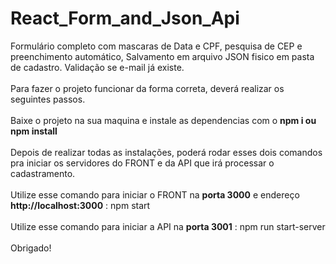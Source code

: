 # React_Form_and_Json_Api
Formulário completo com mascaras de Data e CPF, pesquisa de CEP e preenchimento automático, Salvamento em arquivo JSON fisico em pasta de cadastro. Validação se e-mail já existe.
<br>
<br>
Para fazer o projeto funcionar da forma correta, deverá realizar os seguintes passos.
<br>
<br>
Baixe o projeto na sua maquina e instale as dependencias com o <b> npm i ou npm install </b>
<br>
<br>
Depois de realizar todas as instalações, poderá rodar esses dois comandos pra iniciar os servidores do FRONT e da API que irá processar o cadastramento.
<br>
<br>
Utilize esse comando para iniciar o FRONT na <b>porta 3000</b> e endereço <b>http://localhost:3000</b> : npm start
<br>
<br>
Utilize esse comando para iniciar a API na <b>porta 3001</b> : npm run start-server
<br>
<br>
Obrigado!

